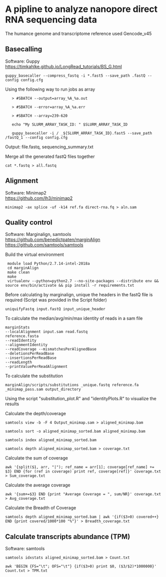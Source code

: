 # A pipline to analyze nanopore direct RNA sequencing data
The humance genome and transcriptome reference used Gencode_v45  
## Basecalling
Software: Guppy  
https://timkahlke.github.io/LongRead_tutorials/BS_G.html  
```
guppy_basecaller --compress_fastq -i *.fast5 --save_path .fastQ --config config.cfg
```
Using the following way to run jobs as array
```
   > #SBATCH --output=array_%A_%a.out

   > #SBATCH --error=array_%A_%a.err

   > #SBATCH --array=239-620

   echo "My SLURM_ARRAY_TASK_ID: " $SLURM_ARRAY_TASK_ID
   
   guppy_basecaller -i / _${SLURM_ARRAY_TASK_ID}.fast5 --save_path /fastQ_1 --config config.cfg
```
Output: file.fastq, sequencing_summary.txt  

Merge all the generated fastQ files together
```
cat *.fastq > all.fastq
```
## Alignment
Software: Minimap2  
https://github.com/lh3/minimap2    
```
minimap2 -ax splice -uf -k14 ref.fa direct-rna.fq > aln.sam
```
## Quality control
Software: Marginalign, samtools  
https://github.com/benedictpaten/marginAlign  
https://github.com/samtools/samtools  

Build the virtual environment  
```
 module load Python/2.7.14-intel-2018a
 cd marginAlign
 make clean
 make
 virtualenv --python=python2.7 --no-site-packages --distribute env && source env/bin/activate && pip install -r requirements.txt
```
Before calculating by marginalign, unique the headers in the fastQ file is required (Script was provided in the Script folder)
```
uniquifyFastq input.fastQ input_unique_header
```
To calculate the median/avg/min/max identity of reads in a sam file
```
marginStats
--localAlignment input.sam read.fastq
reference.fasta
--readIdentity
--alignmentIdentity
--readCoverage --mismatchesPerAlignedBase
--deletionsPerReadBase
--insertionsPerReadBase
--readLength
--printValuePerReadAlignment
```
To calculate the substitution  
```
marginAlign/scripts/substitutions _unique.fastq reference.fa _minimap_pass.sam output_directory
```
Using the script "substitution_plot.R" and "identityPlots.R" to visualize the results  

Calculate the depth/coverage  
```
samtools view -b -F 4 Output_minimap.sam > aligned_minimap.bam
```
```
samtools sort -o aligned_minimap_sorted.bam aligned_minimap.bam
```
```
samtools index aligned_minimap_sorted.bam
```
```
samtools depth aligned_minimap_sorted.bam > coverage.txt
```
Calculate the sum of coverage  
```
awk '{split($1, arr, "|"); ref_name = arr[1]; coverage[ref_name] += $3} END {for (ref in coverage) print ref, coverage[ref]}' coverage.txt > Sum_coverage.txt
```
Calculate the average coverage  
```
awk '{sum+=$3} END {print "Average Coverage = ", sum/NR}' coverage.txt > Avg_coverage.txt
```
Calculate the Breadth of Coverage
```
samtools depth aligned_minimap_sorted.bam | awk '{if($3>0) covered++} END {print covered/1000*100 "%"}' > Breadth_coverage.txt
```
## Calculate transcripts abundance (TPM)
Software: samtools
```
samtools idxstats aligned_minimap_sorted.bam > Count.txt
```
```
awk 'BEGIN {FS="\t"; OFS="\t"} {if($3>0) print $0, ($3/$2)*1000000}' Count.txt > TPM.txt
```














